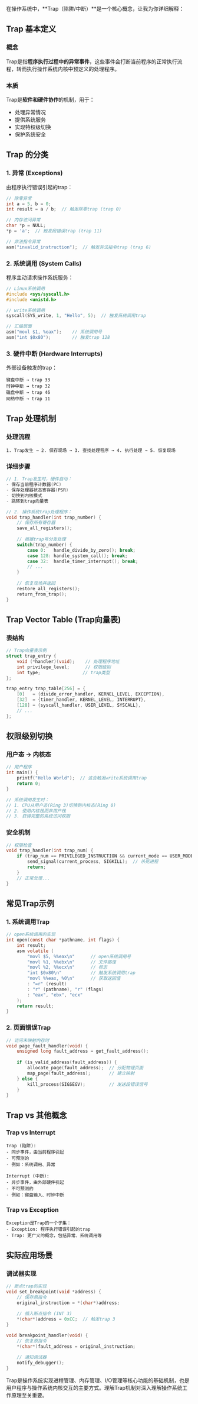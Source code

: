 在操作系统中，**Trap（陷阱/中断）**是一个核心概念，让我为你详细解释：

## **Trap 基本定义**

### **概念**
Trap是指**程序执行过程中的异常事件**，这些事件会打断当前程序的正常执行流程，转而执行操作系统内核中预定义的处理程序。

### **本质**
Trap是**软件和硬件协作**的机制，用于：
- 处理异常情况
- 提供系统服务
- 实现特权级切换
- 保护系统安全

## **Trap 的分类**

### **1. 异常 (Exceptions)**
由程序执行错误引起的trap：

```c
// 除零异常
int a = 5, b = 0;
int result = a / b;  // 触发除零trap (trap 0)

// 内存访问异常
char *p = NULL;
*p = 'a';  // 触发段错误trap (trap 11)

// 非法指令异常
asm("invalid_instruction");  // 触发非法指令trap (trap 6)
```

### **2. 系统调用 (System Calls)**
程序主动请求操作系统服务：

```c
// Linux系统调用
#include <sys/syscall.h>
#include <unistd.h>

// write系统调用
syscall(SYS_write, 1, "Hello", 5);  // 触发系统调用trap

// 汇编层面
asm("movl $1, %eax");    // 系统调用号
asm("int $0x80");        // 触发trap 128
```

### **3. 硬件中断 (Hardware Interrupts)**
外部设备触发的trap：

```
键盘中断 → trap 33
时钟中断 → trap 32  
磁盘中断 → trap 46
网络中断 → trap 11
```

## **Trap 处理机制**

### **处理流程**
```
1. Trap发生 → 2. 保存现场 → 3. 查找处理程序 → 4. 执行处理 → 5. 恢复现场
```

### **详细步骤**
```c
// 1. Trap发生时，硬件自动：
- 保存当前程序计数器(PC)
- 保存处理器状态寄存器(PSR)
- 切换到内核模式
- 跳转到trap向量表

// 2. 操作系统trap处理程序：
void trap_handler(int trap_number) {
    // 保存所有寄存器
    save_all_registers();
    
    // 根据trap号分发处理
    switch(trap_number) {
        case 0:   handle_divide_by_zero(); break;
        case 128: handle_system_call(); break;
        case 32:  handle_timer_interrupt(); break;
        // ...
    }
    
    // 恢复现场并返回
    restore_all_registers();
    return_from_trap();
}
```

## **Trap Vector Table (Trap向量表)**

### **表结构**
```c
// Trap向量表示例
struct trap_entry {
    void (*handler)(void);    // 处理程序地址
    int privilege_level;      // 权限级别
    int type;                // trap类型
};

trap_entry trap_table[256] = {
    [0]   = {divide_error_handler, KERNEL_LEVEL, EXCEPTION},
    [32]  = {timer_handler, KERNEL_LEVEL, INTERRUPT},
    [128] = {syscall_handler, USER_LEVEL, SYSCALL},
    // ...
};
```

## **权限级别切换**

### **用户态 → 内核态**
```c
// 用户程序
int main() {
    printf("Hello World");  // 这会触发write系统调用trap
    return 0;
}

// 系统调用发生时：
// 1. CPU从用户态(Ring 3)切换到内核态(Ring 0)
// 2. 使用内核栈而非用户栈
// 3. 获得完整的系统访问权限
```

### **安全机制**
```c
// 权限检查
void trap_handler(int trap_num) {
    if (trap_num == PRIVILEGED_INSTRUCTION && current_mode == USER_MODE) {
        send_signal(current_process, SIGKILL);  // 杀死进程
        return;
    }
    // 正常处理...
}
```

## **常见Trap示例**

### **1. 系统调用Trap**
```c
// open系统调用的实现
int open(const char *pathname, int flags) {
    int result;
    asm volatile (
        "movl $5, %%eax\n"      // open系统调用号
        "movl %1, %%ebx\n"      // 文件路径
        "movl %2, %%ecx\n"      // 标志
        "int $0x80\n"           // 触发系统调用trap
        "movl %%eax, %0\n"      // 获取返回值
        : "=r" (result)
        : "r" (pathname), "r" (flags)
        : "eax", "ebx", "ecx"
    );
    return result;
}
```

### **2. 页面错误Trap**
```c
// 访问未映射内存时
void page_fault_handler(void) {
    unsigned long fault_address = get_fault_address();
    
    if (is_valid_address(fault_address)) {
        allocate_page(fault_address);  // 分配物理页面
        map_page(fault_address);       // 建立映射
    } else {
        kill_process(SIGSEGV);         // 发送段错误信号
    }
}
```

## **Trap vs 其他概念**

### **Trap vs Interrupt**
```
Trap (陷阱):
- 同步事件，由当前程序引起
- 可预测的
- 例如：系统调用、异常

Interrupt (中断):
- 异步事件，由外部硬件引起  
- 不可预测的
- 例如：键盘输入、时钟中断
```

### **Trap vs Exception**
```
Exception是Trap的一个子集：
- Exception: 程序执行错误引起的trap
- Trap: 更广义的概念，包括异常、系统调用等
```

## **实际应用场景**

### **调试器实现**
```c
// 断点trap的实现
void set_breakpoint(void *address) {
    // 保存原指令
    original_instruction = *(char*)address;
    
    // 插入断点指令 (INT 3)
    *(char*)address = 0xCC;  // 触发trap 3
}

void breakpoint_handler(void) {
    // 恢复原指令
    *(char*)fault_address = original_instruction;
    
    // 通知调试器
    notify_debugger();
}
```

Trap是操作系统实现进程管理、内存管理、I/O管理等核心功能的基础机制，也是用户程序与操作系统内核交互的主要方式。理解Trap机制对深入理解操作系统工作原理至关重要。